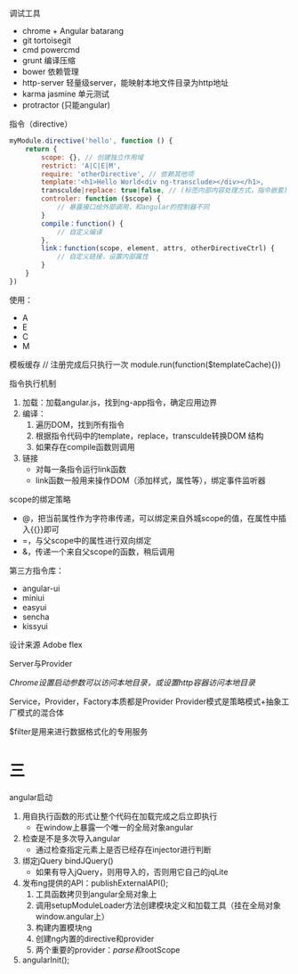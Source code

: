 调试工具
* chrome + Angular batarang
* git tortoisegit
* cmd powercmd
* grunt 编译压缩
* bower 依赖管理
* http-server 轻量级server，能映射本地文件目录为http地址
* karma jasmine 单元测试
* protractor (只能angular)

指令（directive）
``` js
myModule.directive('hello', function () {
	return {
    	scope: {}, // 创建独立作用域
    	restrict: 'A|C|E|M',
        require: 'otherDirective', // 依赖其他项
        template:'<h1>Hello World<div ng-transclude></div></h1>,
        transculde|replace: true|false, // (标签内部内容处理方式，指令嵌套)
        controler: function ($scope) {
        	// 暴露接口给外部调用，和angular的控制器不同
        }
        compile：function() {
        	// 自定义编译
        },
        link：function(scope, element, attrs, otherDirectiveCtrl) {
        	// 自定义链接，设置内部属性
        }
    }
})
```
使用：
- A
- E
- C
- M

模板缓存
// 注册完成后只执行一次
module.run(function($templateCache){})

指令执行机制
1. 加载：加载angular.js，找到ng-app指令，确定应用边界
2. 编译：
	1. 遍历DOM，找到所有指令
	2. 根据指令代码中的template，replace，transculde转换DOM 结构
	3. 如果存在compile函数则调用
3. 链接
	- 对每一条指令运行link函数
	- link函数一般用来操作DOM（添加样式，属性等），绑定事件监听器

scope的绑定策略
- @，把当前属性作为字符串传递，可以绑定来自外城scope的值，在属性中插入{{}}即可
- =，与父scope中的属性进行双向绑定
- &，传递一个来自父scope的函数，稍后调用

第三方指令库：
- angular-ui
- miniui
- easyui
- sencha
- kissyui

设计来源 Adobe flex

Server与Provider

*Chrome设置启动参数可以访问本地目录，或设置http容器访问本地目录*

Service，Provider，Factory本质都是Provider
Provider模式是策略模式+抽象工厂模式的混合体

$filter是用来进行数据格式化的专用服务

# 三

angular启动
1. 用自执行函数的形式让整个代码在加载完成之后立即执行
	- 在window上暴露一个唯一的全局对象angular
2. 检查是不是多次导入angular
	- 通过检查指定元素上是否已经存在injector进行判断
3. 绑定jQuery bindJQuery()
	- 如果有导入jQuery，则用导入的，否则用它自己的jqLite
4. 发布ng提供的API：publishExternalAPI();
	1. 工具函数拷贝到angular全局对象上
	2. 调用setupModuleLoader方法创建模块定义和加载工具（挂在全局对象window.angular上）
	3. 构建内置模块ng
	4. 创建ng内置的directive和provider
	5. 两个重要的provider：$parse和$rootScope
5. angularInit();